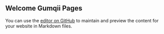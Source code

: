 ## Welcome Gumqii Pages

You can use the [editor on GitHub](https://github.com/gumqii/gumqii.github.io/edit/main/index.md) to maintain and preview the content for your website in Markdown files.
